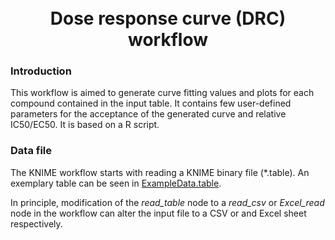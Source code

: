 <h1 align="center">
  <br>
    Dose response curve (DRC) workflow
    <br>
</h1>

### Introduction

This workflow is aimed to generate curve fitting values and plots for each compound contained in the input table. It contains few user-defined parameters for the acceptance of the generated curve and relative IC50/EC50. It is based on a R script.

### Data file
The KNIME workflow starts with reading a KNIME binary file (*.table). An exemplary table can be seen in [ExampleData.table](ExampleData.table). 

In principle, modification of the *read_table* node to a *read_csv* or *Excel_read* node in the workflow can alter the input file to a CSV or and Excel sheet respectively.
